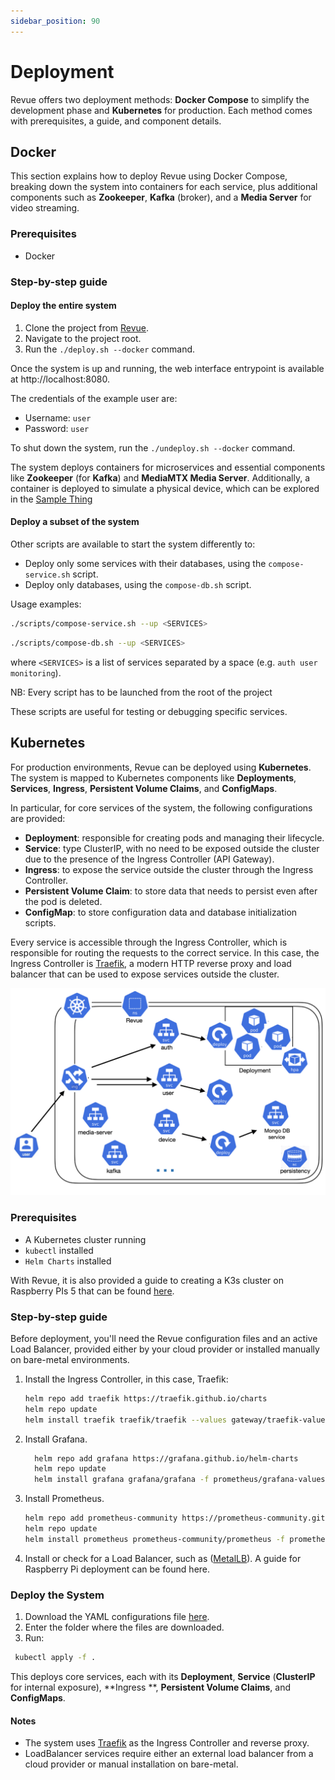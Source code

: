 ```yaml
---
sidebar_position: 90
---
```


# Deployment

Revue offers two deployment methods: **Docker Compose** to simplify the development phase and **Kubernetes** for
production.
Each method comes with prerequisites, a guide, and component details.

## Docker

This section explains how to deploy Revue using Docker Compose,
breaking down the system into containers for each service,
plus additional components such as **Zookeeper**, **Kafka** (broker), and a **Media Server** for video streaming.

### Prerequisites

- Docker

### Step-by-step guide

#### Deploy the entire system

1. Clone the project from [Revue](https://github.com/revue-org/revue).
2. Navigate to the project root.
3. Run the `./deploy.sh --docker` command.

Once the system is up and running, the web interface entrypoint is available at http://localhost:8080.

The credentials of the example user are:

- Username: `user`
- Password: `user`

To shut down the system, run the `./undeploy.sh --docker` command.

The system deploys containers for microservices and essential components like **Zookeeper**
(for **Kafka**) and **MediaMTX Media Server**.
Additionally, a container is deployed to simulate a physical device,
which can be explored in the [Sample Thing](https://github.com/revue-org/revue-sample-thing)

#### Deploy a subset of the system

Other scripts are available to start the system differently to:

- Deploy only some services with their databases, using the `compose-service.sh` script.
- Deploy only databases, using the `compose-db.sh` script.

Usage examples:

```bash 
./scripts/compose-service.sh --up <SERVICES>
```

```bash
./scripts/compose-db.sh --up <SERVICES>
``` 

where `<SERVICES>` is a list of services separated by a space (e.g. `auth user monitoring`).

NB: Every script has to be launched from the root of the project

These scripts are useful for testing or debugging specific services.

## Kubernetes

For production environments, Revue can be deployed using **Kubernetes**.
The system is mapped to Kubernetes components like **Deployments**,
**Services**, **Ingress**, **Persistent Volume Claims**, and **ConfigMaps**.

In particular, for core services of the system, the following configurations are provided:

- **Deployment**: responsible for creating pods and managing their lifecycle.
- **Service**: type ClusterIP, with no need to be exposed outside the cluster due to the presence of the Ingress Controller (API Gateway).
- **Ingress**: to expose the service outside the cluster through the Ingress Controller.
- **Persistent Volume Claim**: to store data that needs to persist even after the pod is deleted.
- **ConfigMap**: to store configuration data and database initialization scripts.

Every service is accessible through the Ingress Controller,
which is responsible for routing the requests to the correct service.
In this case, the Ingress Controller is [Traefik](https://traefik.io/),
a modern HTTP reverse proxy and load balancer that can be used to expose services outside the cluster.

![Kubernetes](./img/kubernetes-deployment.png)

### Prerequisites

- A Kubernetes cluster running
- `kubectl` installed
- `Helm Charts` installed

With Revue, it is also provided a guide to creating a K3s cluster on Raspberry PIs 5
that can be found [here](https://github.com/revue-org/revue-k3s-deployment).

### Step-by-step guide

Before deployment, you'll need the Revue configuration files and an active Load Balancer,
provided either by your cloud provider or installed manually on bare-metal environments.

1. Install the Ingress Controller, in this case, Traefik:
      ```bash
      helm repo add traefik https://traefik.github.io/charts
      helm repo update
      helm install traefik traefik/traefik --values gateway/traefik-values.yml
      ```
2. Install Grafana.
      ```bash
        helm repo add grafana https://grafana.github.io/helm-charts
        helm repo update
        helm install grafana grafana/grafana -f prometheus/grafana-values.yml --namespace YOUR_NAMESPACE
      ````
3. Install Prometheus.
      ```bash
      helm repo add prometheus-community https://prometheus-community.github.io/helm-charts
      helm repo update
      helm install prometheus prometheus-community/prometheus -f prometheus/prometheus-values.yml
      ```
4. Install or check for a Load Balancer, such as ([MetalLB](https://metallb.universe.tf/installation/)).
   A guide for Raspberry Pi deployment can be found here.

### Deploy the System

1. Download the YAML configurations
   file [here](https://github.com/revue-org/revue-k3s-deployment/tree/main/specifications/k3s).
2. Enter the folder where the files are downloaded.
3. Run:

```bash
 kubectl apply -f .
```

This deploys core services, each with its **Deployment**, **Service** (**ClusterIP** for internal exposure), **Ingress
**, **Persistent Volume Claims**, and **ConfigMaps**.

#### Notes

- The system uses [Traefik](https://traefik.io/traefik/) as the Ingress Controller and reverse proxy.
- LoadBalancer services require either an external load balancer from a cloud provider or manual installation on
  bare-metal.

